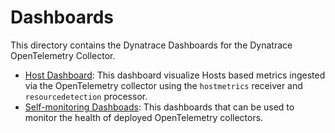# Dashboards

This directory contains the Dynatrace Dashboards for the Dynatrace OpenTelemetry Collector.

- [Host Dashboard](Host%20Dashboard.md): This dashboard visualize Hosts based metrics ingested via the OpenTelemetry collector using the `hostmetrics` receiver and `resourcedetection` processor.
- [Self-monitoring Dashboads](Self-monitoring%20Dashboards.md): This dashboards that can be used to monitor the health of deployed OpenTelemetry collectors. 